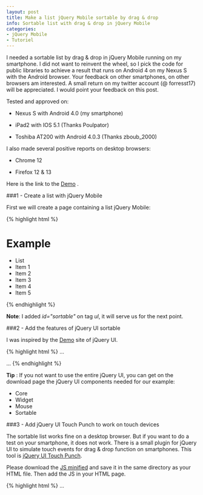 ```yaml
---
layout: post
title: Make a list jQuery Mobile sortable by drag & drop
info: Sortable list with drag & drop in jQuery Mobile
categories:
- jQuery Mobile
- Tutoriel
---
```


I needed a sortable list by drag & drop in jQuery Mobile running on my smartphone.
I did not want to reinvent the wheel, so I pick the code for public libraries to achieve a result that runs on Android 4 on my Nexus S with the Android browser.
Your feedback on other smartphones, on other browsers am interested. A small return on my twitter account (@ forresst17) will be appreciated. I would point your feedback on this post.

Tested and approved on:

* Nexus S with Android 4.0 (my smartphone)

* iPad2 with IOS 5.1 (Thanks Poulpator)

* Toshiba AT200 with Android 4.0.3 (Thanks zboub_2000)


I also made several positive reports on desktop browsers:

* Chrome 12

* Firefox 12 & 13

Here is the link to the <a href="/demos/sortable/en/index.html" rel="external" data-role="button" data-inline="true" data-mini="true">Demo</a> .

###1 - Create a list with jQuery Mobile

First we will create a page containing a list jQuery Mobile:

{% highlight html %}
<!DOCTYPE html> 
<html>
<head>
  <meta http-equiv="content-type" content="text/html; charset=UTF-8">
  <meta charset="utf-8">
  <meta name="viewport" content="width=device-width, initial-scale=1"> 
  <title>Example</title> 
  <link rel="stylesheet" href="http://code.jquery.com/mobile/1.1.1/jquery.mobile-1.1.1.min.css" />
  <script src="http://code.jquery.com/jquery-1.7.1.min.js"></script>
  <script src="http://code.jquery.com/mobile/1.1.1/jquery.mobile-1.1.1.min.js"></script>
</head>
<body> 
<div>
  <div data-role="header" data-theme="d">
    <h1>Example</h1>
  </div>

  <div data-role="content" data-theme="c">
    <ul data-role="listview" data-inset="true" data-theme="d" id="sortable">
      <li data-role="list-divider">List</li>
      <li>Item 1</li>
      <li>Item 2</li>
      <li>Item 3</li>
      <li>Item 4</li>
      <li>Item 5</li>
    </ul>
  </div>
</div>
</body>
</html>
{% endhighlight %}

**Note**: I added *id="sortable"* on tag *ul*, it will serve us for the next point.

###2 - Add the features of jQuery UI sortable

I was inspired by the <a href="http://jqueryui.com/demos/sortable/" rel="external" data-role="button" data-inline="true" data-mini="true">Demo</a> site of jQuery UI.

{% highlight html %}
...
  <title>Example</title> 
  <link rel="stylesheet" href="http://code.jquery.com/mobile/1.1.1/jquery.mobile-1.1.1.min.css" />
  <script src="http://code.jquery.com/jquery-1.7.1.min.js"></script>
  <script src="http://code.jquery.com/mobile/1.1.1/jquery.mobile-1.1.1.min.js"></script>
  
  <!-- (Start) Add the features of jQuery UI sortable -->
  <script src="http://code.jquery.com/ui/1.8.21/jquery-ui.min.js"></script>
  <script>
  $(document).bind('pageinit', function() {
    $( "#sortable" ).sortable();
    $( "#sortable" ).disableSelection();
    <!-- Refresh list to the end of sort to have a correct display -->
    $( "#sortable" ).bind( "sortstop", function(event, ui) {
      $('#sortable').listview('refresh');
    });
  });
  </script>
  <!-- (End) Add the features of jQuery UI sortable -->
  
</head>
<body> 
...
{% endhighlight %}

**Tip** : If you not want to use the entire jQuery UI, you can get on the download page the jQuery UI components needed for our example:

* Core
* Widget
* Mouse
* Sortable

###3 - Add jQuery UI Touch Punch to work on touch devices

The sortable list works fine on a desktop browser. But if you want to do a test on your smartphone, it does not work.
There is a small plugin for jQuery UI to simulate touch events for drag & drop function on smartphones.
This tool is <a href="http://touchpunch.furf.com/" rel="external" data-role="button" data-inline="true" data-mini="true">jQuery UI Touch Punch</a>.

Please download the <a href="https://raw.github.com/furf/jquery-ui-touch-punch/master/jquery.ui.touch-punch.min.js" rel="external" data-role="button" data-inline="true" data-mini="true">JS minified</a> and save it in the same directory as your HTML file. Then add the JS in your HTML page.

{% highlight html %}
...
  <script src="http://code.jquery.com/ui/1.8.21/jquery-ui.min.js"></script>

  <!-- (Start) Add jQuery UI Touch Punch -->
  <script src="jquery.ui.touch-punch.min.js"></script>
  <!-- (End) Add jQuery UI Touch Punch -->

  <script>  
  $(document).bind('pageinit', function() {
    $( "#sortable" ).sortable();
...
{% endhighlight %}

The sortable list now works properly on your smartphone.

###4 - Conclusion

I hope it will serve you in your future developments. One must be aware that this is a trick and that this is not the best solution that exists.
The JS file from jQuery UI is pretty heavy, you can still reduce it by taking only the components listed above.
But I think, it's the simplest pending another solution ...